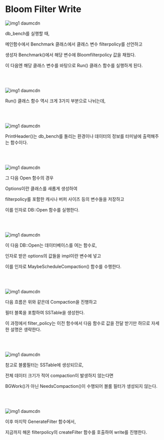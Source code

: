 
# Bloom Filter Write

![img1 daumcdn](https://user-images.githubusercontent.com/101636590/183426584-f700c3df-935e-406d-a918-540a42c7635b.png)


db_bench를 실행할 때,

메인함수에서 Benchmark 클래스에서 클래스 변수 filterpolicy를 선언하고

생성자 Benchmark()에서 해당 변수에 Bloomfilterpolicy 값을 채웠다.

이 다음엔 해당 클래스 변수를 바탕으로 Run() 클래스 함수를 실행하게 된다.

<br/>
<br/>

 
![img1 daumcdn](https://user-images.githubusercontent.com/101636590/183426611-de6ca39a-c5a3-4023-a8a1-eb495d5cb9b5.png)

Run() 클래스 함수 역시 크게 3가지 부분으로 나뉘는데,

<br/>
<br/>

![img1 daumcdn](https://user-images.githubusercontent.com/101636590/183426642-fe0298bb-797c-4453-8baf-877f042e7468.png)


PrintHeader()는 db_bench를 돌리는 환경이나 데이터의 정보를 터미널에 출력해주는 함수이다.

<br/>
<br/>

 
![img1 daumcdn](https://user-images.githubusercontent.com/101636590/183426672-0d944475-79c4-432c-ba36-14df703c97f6.png)


그 다음 Open 함수의 경우

Options이란 클래스를 새롭게 생성하여

filterpolicy를 포함한 캐시나 버퍼 사이즈 등의 변수들을 저장하고

이를 인자로 DB::Open 함수를 실행한다.

<br/>
<br/>


![img1 daumcdn](https://user-images.githubusercontent.com/101636590/183426707-58f23dad-5837-46e5-aa3d-a652ff239d58.png)
 

이 다음 DB::Open는 데이터베이스를 여는 함수로, 

인자로 받은 options의 값들을 impl이란 변수에 넣고

이를 인자로 MaybeScheduleCompaction() 함수를 수행한다.

<br/>
<br/>
 
![img1 daumcdn](https://user-images.githubusercontent.com/101636590/183426744-152b6145-f791-45f1-b45e-3e8c5139930f.png)


 다음 흐름은 위와 같은데 Compaction을 진행하고

필터 블록을 포함하여 SSTable을 생성한다.

이 과정에서 filter_policy는 이전 함수에서 다음 함수로 값을 전달 받기만 하므로 자세한 설명은 생략한다.

<br/>
<br/>

![img1 daumcdn](https://user-images.githubusercontent.com/101636590/183426775-4a824072-59c7-41dc-bb55-70ff53007dc4.png)

참고로 블룸필터는 SSTable에 생성되므로,

전체 데이터 크기가 적어 compaction이 발생하지 않는다면

BGWork()가 아닌 NeedsCompaction()이 수행되어 블룸 필터가 생성되지 않는다.

 <br/>
<br/>

 ![img1 daumcdn](https://user-images.githubusercontent.com/101636590/183426808-21842d9f-e759-45ce-8a3c-1228726f1928.png)



이후 마지막 GenerateFilter 함수에서,

지금까지 해온 filterpolicy의 createFilter 함수를 호출하여 write를 진행한다.

<br/>
<br/>
<br/>
<br/>
